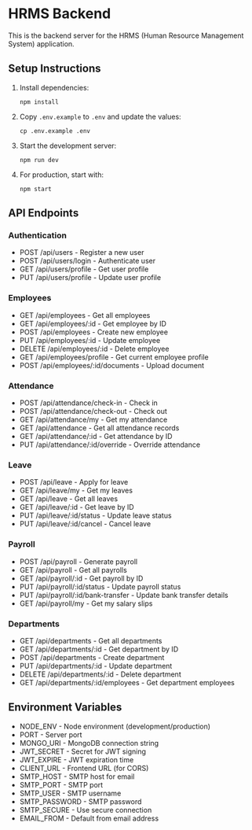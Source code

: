 
# HRMS Backend

This is the backend server for the HRMS (Human Resource Management System) application.

## Setup Instructions

1. Install dependencies:
   ```
   npm install
   ```

2. Copy `.env.example` to `.env` and update the values:
   ```
   cp .env.example .env
   ```

3. Start the development server:
   ```
   npm run dev
   ```

4. For production, start with:
   ```
   npm start
   ```

## API Endpoints

### Authentication
- POST /api/users - Register a new user
- POST /api/users/login - Authenticate user
- GET /api/users/profile - Get user profile
- PUT /api/users/profile - Update user profile

### Employees
- GET /api/employees - Get all employees
- GET /api/employees/:id - Get employee by ID
- POST /api/employees - Create new employee
- PUT /api/employees/:id - Update employee
- DELETE /api/employees/:id - Delete employee
- GET /api/employees/profile - Get current employee profile
- POST /api/employees/:id/documents - Upload document

### Attendance
- POST /api/attendance/check-in - Check in
- POST /api/attendance/check-out - Check out
- GET /api/attendance/my - Get my attendance
- GET /api/attendance - Get all attendance records
- GET /api/attendance/:id - Get attendance by ID
- PUT /api/attendance/:id/override - Override attendance

### Leave
- POST /api/leave - Apply for leave
- GET /api/leave/my - Get my leaves
- GET /api/leave - Get all leaves
- GET /api/leave/:id - Get leave by ID
- PUT /api/leave/:id/status - Update leave status
- PUT /api/leave/:id/cancel - Cancel leave

### Payroll
- POST /api/payroll - Generate payroll
- GET /api/payroll - Get all payrolls
- GET /api/payroll/:id - Get payroll by ID
- PUT /api/payroll/:id/status - Update payroll status
- PUT /api/payroll/:id/bank-transfer - Update bank transfer details
- GET /api/payroll/my - Get my salary slips

### Departments
- GET /api/departments - Get all departments
- GET /api/departments/:id - Get department by ID
- POST /api/departments - Create department
- PUT /api/departments/:id - Update department
- DELETE /api/departments/:id - Delete department
- GET /api/departments/:id/employees - Get department employees

## Environment Variables

- NODE_ENV - Node environment (development/production)
- PORT - Server port
- MONGO_URI - MongoDB connection string
- JWT_SECRET - Secret for JWT signing
- JWT_EXPIRE - JWT expiration time
- CLIENT_URL - Frontend URL (for CORS)
- SMTP_HOST - SMTP host for email
- SMTP_PORT - SMTP port
- SMTP_USER - SMTP username
- SMTP_PASSWORD - SMTP password
- SMTP_SECURE - Use secure connection
- EMAIL_FROM - Default from email address
